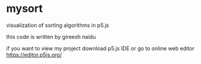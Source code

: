 # mysort
visualization of sorting algorithms in p5.js

this code is written by gireesh naidu 







if you want to view my project download p5.js IDE 
or
go to online web editor https://editor.p5js.org/

